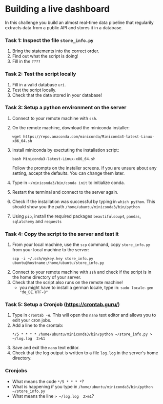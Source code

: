 # Building a live dashboard

In this challenge you build an almost real-time data pipeline that regularily extracts data from a public API and stores it in a database.


### Task 1: Inspect the file `store_info.py`

1. Bring the statements into the correct order.
2. Find out what the script is doing!
3. Fill in the `????`


### Task 2: Test the script locally

1. Fill in a valid database `uri`.
2. Test the script locally.
3. Check that the data stored in your database!


### Task 3: Setup a python environment on the server

1. Connect to your remote machine with `ssh`.
2. On the remote machine, download the miniconda installer:
   ```
   wget https://repo.anaconda.com/miniconda/Miniconda3-latest-Linux-x86_64.sh
   ```
3.  Install miniconda by exectuting the installation script:
      ```
      bash Miniconda3-latest-Linux-x86_64.sh
      ```
      Follow the prompts on the installer screens. If you are unsure about any setting, accept the defaults. You can change them later.
      
4.  Type in `~/miniconda3/bin/conda init` to initialize conda.
   
5. Restart the terminal and connect to the server again. 
6. Check if the installation was successful by typing in `which python`. This should show you the path `/home/ubuntu/miniconda3/bin/python`
7. Using `pip`, install the required packages `beautifulsoup4`, `pandas`, `sqlalchemy` and `requests`


### Task 4: Copy the script to the server and test it

1. From your local machine, use the `scp` command, copy `store_info.py` from your local machine to the server:
   ```
   scp -i ~/.ssh/mykey.key store_info.py ubuntu@hostname:/home/ubuntu/store_info.py
   ```
2. Connect to your remote machine with `ssh` and check if the script is in the home directory of your server.
3. Check that the script also runs on the remote machine!
   - you might have to install a german locale, type in: `sudo locale-gen "de_DE.UTF-8"`


### Task 5: Setup a Cronjob (https://crontab.guru/)

1. Type in `crontab -e`. This will open the `nano` text editor and allows you to edit your cron jobs.
2. Add a line to the crontab:
   ```
   */5 * * * * /home/ubuntu/miniconda3/bin/python ~/store_info.py > ~/log.log  2>&1
   ```   
3. Save and exit the `nano` text editor. 
4. Check that the log output is written to a file `log.log` in the server's home directory. 


### Cronjobs

- What means the code `*/5 * * * *`?
- What is happening if you type in `/home/ubuntu/miniconda3/bin/python ~/store_info.py`
- What means the line `> ~/log.log  2>&1`?





